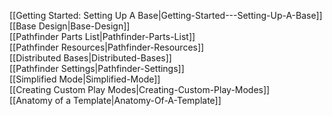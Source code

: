 [[Getting Started: Setting Up A Base|Getting-Started---Setting-Up-A-Base]]  
[[Base Design|Base-Design]]  
[[Pathfinder Parts List|Pathfinder-Parts-List]]  
[[Pathfinder Resources|Pathfinder-Resources]]  
[[Distributed Bases|Distributed-Bases]]  
[[Pathfinder Settings|Pathfinder-Settings]]  
[[Simplified Mode|Simplified-Mode]]  
[[Creating Custom Play Modes|Creating-Custom-Play-Modes]]  
[[Anatomy of a Template|Anatomy-Of-A-Template]]  